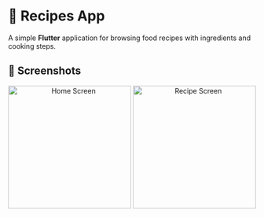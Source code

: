 # 🍲 Recipes App

A simple **Flutter** application for browsing food recipes with ingredients and cooking steps.

## 📸 Screenshots
<p align="center">
  <img src="./Screenshots/image(1).png" alt="Home Screen" width="250"/>
  <img src="./screenshots/recipe.png" alt="Recipe Screen" width="250"/>
</p>
